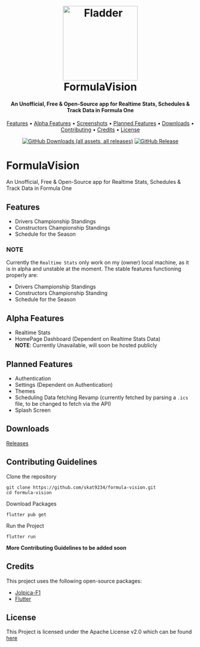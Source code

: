 
<h1 align="center">
  <br>
    <a href="https://github.com/skat9234/formula-vision"><img src="https://github.com/user-attachments/assets/c7363ebc-9bd2-47bf-b631-49e61968f9d6" alt="Fladder" width="200"></a>
  <br>
  FormulaVision
  <br>
</h1>

<h4 align="center">An Unofficial, Free & Open-Source app for Realtime Stats, Schedules & Track Data in Formula One</h4>

<p align="center">
  <a href="#features">Features</a> •
  <a href="#alpha-features">Alpha Features</a> •
  <a href="#screenshots">Screenshots</a> •
  <a href="#planned-features">Planned Features</a> •
  <a href="#downloads">Downloads</a> •
  <a href="#contributing-guidelines">Contributing</a> •
  <a href="#credits">Credits</a> •
  <a href="#license">License</a>
</p>

<div align="center">
  
  [![GitHub Downloads (all assets, all releases)](https://img.shields.io/github/downloads/skat9234/formula-vision/total)](https://github.com/skat9234/formula-vision/releases/latest)
  [![GitHub Release](https://img.shields.io/github/v/release/skat9234/formula-vision?display_name=tag)](https://github.com/skat9234/formula-vision/releases/latest)
  
</div>




# FormulaVision
An Unofficial, Free & Open-Source app for Realtime Stats, Schedules & Track Data in Formula One

## Features
- Drivers Championship Standings
- Constructors Championship Standings
- Schedule for the Season

### NOTE
Currently the `Realtime Stats` only work on my (owner) local machine, as it is in alpha and unstable at the moment.
The stable features functioning properly are:
  -  Drivers Championship Standings
  -  Constructors Championship Standing
  -  Schedule for the Season

## Alpha Features
  - Realtime Stats
  - HomePage Dashboard (Dependent on Realtime Stats Data) \
**NOTE**: Currently Unavailable, will soon be hosted publicly

## Planned Features
  - Authentication
  - Settings (Dependent on Authentication)
  - Themes
  - Scheduling Data fetching Revamp (currently fetched by parsing a `.ics` file, to be changed to fetch via the API)
  - Splash Screen

## Downloads
[Releases](https://github.com/skat9234/formula-vision/releases)

## Contributing Guidelines
Clone the repository
```
git clone https://github.com/skat9234/formula-vision.git
cd formula-vision
```
Download Packages
```
flutter pub get
```
Run the Project
```
flutter run
```

**More Contributing Guidelines to be added soon**

## Credits
This project uses the following open-source packages:
- [Jolpica-F1]([url](https://github.com/jolpica/jolpica-f1))
- [Flutter]([url](https://flutter.dev/))

## License
This Project is licensed under the Apache License v2.0 which can be found [here]([url](https://github.com/skat9234/formula-vision/blob/main/LICENSE))
